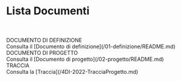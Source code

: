 # Lista Documenti
<br/>
<br/>
DOCUMENTO DI DEFINIZIONE <br/>
Consulta il [Documento di definizione](/01-definizione/README.md)
<br/>
DOCUMENTO DI PROGETTO <br/>
Consulta il [Documento di progetto](/02-progetto/README.md)
<br/>
TRACCIA <br/>
Consulta la [Traccia](/4DI-2022-TracciaProgetto.md)
